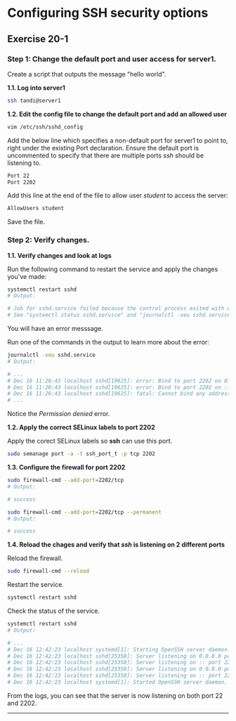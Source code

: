 # Configuring SSH security options
## Exercise 20-1


### Step 1: Change the default port and user access for server1.

Create a script that outputs the message "hello world".

**1.1. Log into server1**

```bash
ssh tandi@server1
```


**1.2. Edit the config file to change the default port and add an allowed user**

```bash
vim /etc/ssh/sshd_config
```

Add the below line which specifies a non-default port for server1 to point to, right under the existing Port declaration. Ensure the default port is uncommented to specify that there are multiple ports *ssh* should be listening to.

```bash
Port 22
Port 2202
```

Add this line at the end of the file to allow user *student* to access the server:

```bash
AllowUsers student
```

Save the file.


### Step 2: Verify changes.

**1.1. Verify changes and look at logs**

Run the following command to restart the service and apply the changes you've made:

```bash
systemctl restart sshd
# Output:

# Job for sshd.service failed because the control process exited with error code.
# See "systemctl status sshd.service" and "journalctl -xeu sshd.service" for details.
```

You will have an error messsage.

Run one of the commands in the output to learn more about the error:

```bash
journalctl -xeu sshd.service
# Output:

# ...
# Dec 16 11:26:43 localhost sshd[19625]: error: Bind to port 2202 on 0.0.0.0 failed: Permission denied.
# Dec 16 11:26:43 localhost sshd[19625]: error: Bind to port 2202 on :: failed: Permission denied.
# Dec 16 11:26:43 localhost sshd[19625]: fatal: Cannot bind any address.
# ...
```

Notice the *Permission denied* error.


**1.2. Apply the correct SELinux labels to port 2202**

Apply the corect SELinux labels so **ssh** can use this port.

```bash
sudo semanage port -a -t ssh_port_t -p tcp 2202
```


**1.3. Configure the firewall for port 2202**

```bash
sudo firewall-cmd --add-port=2202/tcp
# Output:

# success

sudo firewall-cmd --add-port=2202/tcp --permanent
# Output:

# success
```

**1.4. Reload the chages and verify that *ssh* is listening on 2 different ports**

Reload the firewall.

```bash
sudo firewall-cmd --reload
```

Restart the service. 

```bash
systemctl restart sshd
```

Check the status of the service. 

```bash
systemctl restart sshd
# Output:

# ...
# Dec 16 12:42:23 localhost systemd[1]: Starting OpenSSH server daemon...
# Dec 16 12:42:23 localhost sshd[25358]: Server listening on 0.0.0.0 port 2202.
# Dec 16 12:42:23 localhost sshd[25358]: Server listening on :: port 2202.
# Dec 16 12:42:23 localhost sshd[25358]: Server listening on 0.0.0.0 port 22.
# Dec 16 12:42:23 localhost sshd[25358]: Server listening on :: port 22.
# Dec 16 12:42:23 localhost systemd[1]: Started OpenSSH server daemon.
```

From the logs, you can see that the server is now listening on both port 22 and 2202.


---